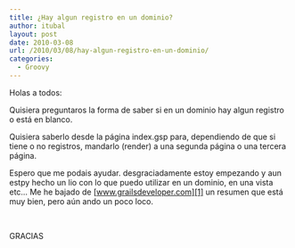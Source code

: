 ```yaml
---
title: ¿Hay algun registro en un dominio?
author: itubal
layout: post
date: 2010-03-08
url: /2010/03/08/hay-algun-registro-en-un-dominio/
categories:
  - Groovy
---
```

Holas a todos:

Quisiera preguntaros la forma de saber si en un dominio hay algun registro o est&aacute; en blanco.

Quisiera saberlo desde la p&aacute;gina index.gsp para, dependiendo de que si tiene o no registros, mandarlo (render) a&nbsp;una segunda&nbsp;p&aacute;gina o una tercera p&aacute;gina.

Espero que me podais ayudar. desgraciadamente estoy empezando y aun estpy hecho un lio con lo que puedo utilizar en un dominio, en una vista etc&#8230; Me he bajado de [www.grailsdeveloper.com][1] un resumen que est&aacute; muy bien, pero a&uacute;n ando un poco loco.

&nbsp;

GRACIAS

 [1]: http://www.grailsdeveloper.com